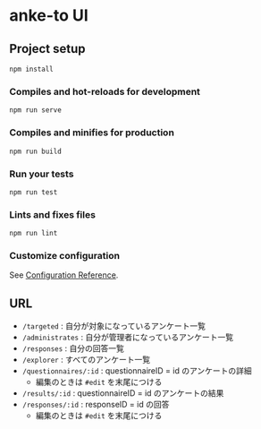 # anke-to UI

## Project setup
```
npm install
```

### Compiles and hot-reloads for development
```
npm run serve
```

### Compiles and minifies for production
```
npm run build
```

### Run your tests
```
npm run test
```

### Lints and fixes files
```
npm run lint
```

### Customize configuration
See [Configuration Reference](https://cli.vuejs.org/config/).

## URL

- `/targeted` : 自分が対象になっているアンケート一覧
- `/administrates` : 自分が管理者になっているアンケート一覧
- `/responses` : 自分の回答一覧
- `/explorer` : すべてのアンケート一覧
- `/questionnaires/:id` : questionnaireID = id のアンケートの詳細
  - 編集のときは `#edit` を末尾につける
- `/results/:id` : questionnaireID = id のアンケートの結果
- `/responses/:id` : responseID = id の回答
  - 編集のときは `#edit` を末尾につける
